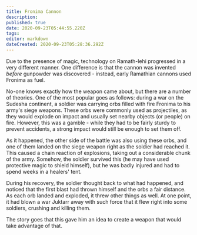 ```yaml
---
title: Fronima Cannon
description: 
published: true
date: 2020-09-23T05:44:55.220Z
tags: 
editor: markdown
dateCreated: 2020-09-23T05:28:36.292Z
---
```


Due to the presence of magic, technology on Ramath-lehi progressed in a very different manner. One difference is that the cannon was invented *before* gunpowder was discovered - instead, early Ramathian cannons used Fronima as fuel.

No-one knows exactly how the weapon came about, but there are a number of theories. One of the most popular goes as follows: during a war on the Sudesha continent, a soldier was carrying orbs filled with fire Fronima to his army's siege weapons. These orbs were commonly used as projectiles, as they would explode on impact and usually set nearby objects (or people) on fire. However, this was a gamble - while they had to be fairly sturdy to prevent accidents, a strong impact would still be enough to set them off.

As it happened, the other side of the battle was also using these orbs, and one of them landed on the siege weapon right as the soldier had reached it. This caused a chain reaction of explosions, taking out a considerable chunk of the army. Somehow, the soldier survived this (he may have used protective magic to shield himself), but he was badly injured and had to spend weeks in a healers' tent.

During his recovery, the soldier thought back to what had happened, and noticed that the first blast had thrown himself and the orbs a fair distance. As each orb landed and exploded, it threw other things as well. At one point, it had blown a war Juktarr away with such force that it flew right into some soldiers, crushing and killing them.

The story goes that this gave him an idea to create a weapon that would take advantage of that.